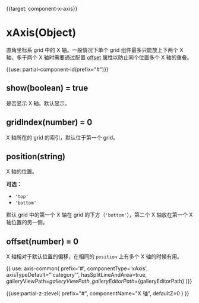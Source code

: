 
{{target: component-x-axis}}

# xAxis(Object)

直角坐标系 grid 中的 X 轴。一般情况下单个 grid 组件最多只能放上下两个 X 轴，多于两个 X 轴时需要通过配置 [offset](~xAxis.offset) 属性以防止同个位置多个 X 轴的重叠。

{{use: partial-component-id(prefix="#")}}

## show(boolean) = true

是否显示 X 轴。默认显示。

## gridIndex(number) = 0

X 轴所在的 grid 的索引，默认位于第一个 grid。

## position(string)

X 轴的位置。

**可选：**
+ `'top'`
+ `'bottom'`

默认 grid 中的第一个 X 轴在 grid 的下方（`'bottom'`），第二个 X 轴放在第一个 X 轴位置的另一侧。

## offset(number) = 0

X 轴相对于默认位置的偏移，在相同的 `position` 上有多个 X 轴的时候有用。

{{ use: axis-common(
    prefix='#',
    componentType='xAxis',
    axisTypeDefault="'category'",
    hasSplitLineAndArea=true,
    galleryViewPath=${galleryViewPath},
    galleryEditorPath=${galleryEditorPath}
)}}


{{use:partial-z-zlevel(
    prefix="#",
    componentName="X 轴",
    defaultZ=0
) }}
